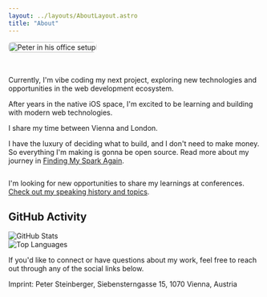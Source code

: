```yaml
---
layout: ../layouts/AboutLayout.astro
title: "About"
---
```


<div style="display: flex; gap: 2rem; align-items: flex-start; flex-wrap: wrap;">
  <div style="flex: 0 0 auto; max-width: 400px;">
    <img src="/peter-office.jpg" alt="Peter in his office setup" style="width: 100%; height: auto; border-radius: 8px;" />
  </div>
  <div style="flex: 1; min-width: 300px;">
    <p>Currently, I'm vibe coding my next project, exploring new technologies and opportunities in the web development ecosystem.</p>
    <p>After years in the native iOS space, I'm excited to be learning and building with modern web technologies.</p>
    <p>I share my time between Vienna and London.</p>
    <p>I have the luxury of deciding what to build, and I don't need to make money. So everything I'm making is gonna be open source. Read more about my journey in <a href="/posts/2025/finding-my-spark-again/">Finding My Spark Again</a>.</p>
  </div>
</div>

I'm looking for new opportunities to share my learnings at conferences. [Check out my speaking history and topics](https://github.com/steipete/speaking).

## GitHub Activity

<div class="grid gap-4">
  <div class="bg-secondary p-6 rounded-lg">
    <img 
      src="https://github-readme-stats.vercel.app/api?username=steipete&show_icons=true&theme=dark&hide_border=true&bg_color=00000000" 
      alt="GitHub Stats" 
      class="w-full"
      loading="lazy"
    />
  </div>
  <div class="bg-secondary p-6 rounded-lg">
    <img 
      src="https://github-readme-stats.vercel.app/api/top-langs/?username=steipete&layout=compact&theme=dark&hide_border=true&bg_color=00000000" 
      alt="Top Languages" 
      class="w-full"
      loading="lazy"
    />
  </div>
</div>

If you'd like to connect or have questions about my work, feel free to reach out through any of the social links below.

<p class="text-sm text-gray-500 mt-8">Imprint: Peter Steinberger, Siebensterngasse 15, 1070 Vienna, Austria</p>
